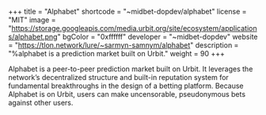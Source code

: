 +++
title = "Alphabet"
shortcode = "~midbet-dopdev/alphabet"
license = "MIT"
image = "https://storage.googleapis.com/media.urbit.org/site/ecosystem/applications/alphabet.png"
bgColor = "0xffffff"
developer = "~midbet-dopdev"
website = "https://tlon.network/lure/~sarmyn-samnym/alphabet"
description = "%alphabet is a prediction market built on Urbit."
weight = 90
+++

Alphabet is a peer-to-peer prediction market built on Urbit. It leverages the network’s decentralized structure and built-in reputation system for fundamental breakthroughs in the design of a betting platform. Because Alphabet is on Urbit, users can make uncensorable, pseudonymous bets against other users.
